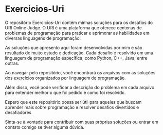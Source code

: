 # Exercicios-Uri
 O repositório Exercicios-Uri contém minhas soluções para os desafios do URI Online Judge.
 O URI é uma plataforma que oferece centenas de problemas de programação para praticar e aprimorar as habilidades em diversas linguagens de programação.

As soluções que apresento aqui foram desenvolvidas por mim e são resultado de muito estudo e dedicação.
Cada desafio é resolvido em uma linguagem de programação específica, como Python, C++, Java, entre outras.

Ao navegar pelo repositório, você encontrará os arquivos com as soluções dos exercícios organizados por linguagem de programação.

Além disso, você pode verificar a descrição do problema em cada arquivo para entender melhor o que foi pedido e como foi resolvido.

Espero que este repositório possa ser útil para aqueles que buscam aprender mais sobre programação e resolver desafios divertidos e desafiadores.

Sinta-se à vontade para contribuir com suas próprias soluções ou entrar em contato comigo se tiver alguma dúvida.
